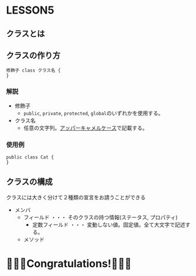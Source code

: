# LESSON5
## クラスとは

## クラスの作り方
```text
修飾子 class クラス名 {
}
```
### 解説
- 修飾子
    - ```public```, ```private```, ```protected```, ```global```のいずれかを使用する。
- クラス名
    - 任意の文字列。[アッパーキャメルケース](https://wa3.i-3-i.info/word13954.html)で記載する。
    
### 使用例
```apex
public class Cat {
}
```

## クラスの構成
クラスには大きく分けて２種類の宣言をお請うことができる
- メンバ
    - フィールド ・・・ そのクラスの持つ情報(ステータス, プロパティ)
        - 定数フィールド ・・・ 変動しない値。固定値。全て大文字で記述する。
    - メソッド
## 

# 🎉🎉🎉Congratulations!🎉🎉🎉
